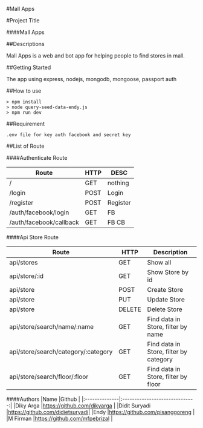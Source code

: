 #Mall Apps

#Project Title

####Mall Apps

##Descriptions

Mall Apps is a web and bot app for helping people to find stores in mall.

##Getting Started

The app using express, nodejs, mongodb, mongoose, passport auth

##How to use

```
> npm install
> node query-seed-data-endy.js
> npm run dev
```
##Requirement

```
.env file for key auth facebook and secret key
```

##List of Route

####Authenticate Route

| Route                   | HTTP | DESC     |
| ----------------------- | ---- | -------- |
| /                       | GET  | nothing  |
| /login                  | POST | Login    |
| /register               | POST | Register |
| /auth/facebook/login    | GET  | FB       |
| /auth/facebook/callback | GET  | FB CB    |

####Api Store Route

| Route                               | HTTP   | Description                             |
| ----------------------------------- | ------ | --------------------------------------- |
| api/stores                          | GET    | Show all                                |
| api/store/:id                       | GET    | Show Store by id                        |
| api/store                           | POST   | Create Store                            |
| api/store                           | PUT    | Update Store                            |
| api/store                           | DELETE | Delete Store                            |
| api/store/search/name/:name         | GET    | Find  data in Store, filter by name     |
| api/store/search/category/:category | GET    | Find  data in Store, filter by category |
| api/store/search/floor/:floor       | GET    | Find  data in Store, filter by floor    |

####Authors
|Name           |Github                          |
|:--------------|:------------------------------:|
|Diky Arga      |https://github.com/dikyarga     |
|Didit Suryadi  |https://github.com/didietsuryadi|
|Endy           |https://github.com/pisanggoreng |
|M Firman       |https://github.com/mfpebrizal   |
